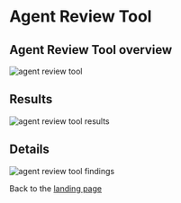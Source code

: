 # Agent Review Tool
## Agent Review Tool overview


![agent review tool](https://github.com/user-attachments/assets/85525ff7-95d0-499d-a371-5ea8507d12af)

## Results

![agent review tool results](https://github.com/user-attachments/assets/f4113a83-514b-492a-a0a4-8398e0f60816)

## Details

![agent review tool findings](https://github.com/user-attachments/assets/704d9542-fa52-456b-850e-d6e5e924f791)


Back to the [landing page](./README.md#power-cat-copilot-studio-kit)

